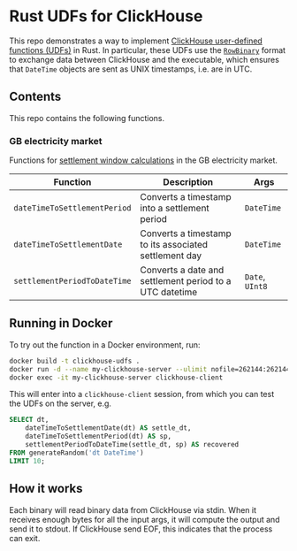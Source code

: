 # Rust UDFs for ClickHouse

This repo demonstrates a way to implement [ClickHouse user-defined functions (UDFs)](https://clickhouse.com/docs/sql-reference/functions/udf) in Rust. In particular, these UDFs use the [`RowBinary`](https://clickhouse.com/docs/interfaces/formats/RowBinary) format to exchange data between ClickHouse and the executable, which ensures that `DateTime` objects are sent as UNIX timestamps, i.e. are in UTC.

## Contents

This repo contains the following functions.

### GB electricity market

Functions for [settlement window calculations](https://www.elexon.co.uk/bsc/settlement/) in the GB electricity market.

| Function                       | Description                                             | Args            |
|------------------------------- | ------------------------------------------------------- | --------------- |
| `dateTimeToSettlementPeriod`   | Converts a timestamp into a settlement period           | `DateTime`      |
| `dateTimeToSettlementDate`     | Converts a timestamp to its associated settlement day   | `DateTime`      |
| `settlementPeriodToDateTime`   | Converts a date and settlement period to a UTC datetime | `Date`, `UInt8` |


## Running in Docker

To try out the function in a Docker environment, run:
```sh
docker build -t clickhouse-udfs .
docker run -d --name my-clickhouse-server --ulimit nofile=262144:262144 clickhouse-udfs
docker exec -it my-clickhouse-server clickhouse-client
```

This will enter into a `clickhouse-client` session, from which you can test the UDFs on the server, e.g.
```sql
SELECT dt,
    dateTimeToSettlementDate(dt) AS settle_dt,
    dateTimeToSettlementPeriod(dt) AS sp,
    settlementPeriodToDateTime(settle_dt, sp) AS recovered
FROM generateRandom('dt DateTime')
LIMIT 10;
```

## How it works

Each binary will read binary data from ClickHouse via stdin. When it receives enough bytes for all the input args, it will compute the output and send it to stdout. If ClickHouse send EOF, this indicates that the process can exit.

